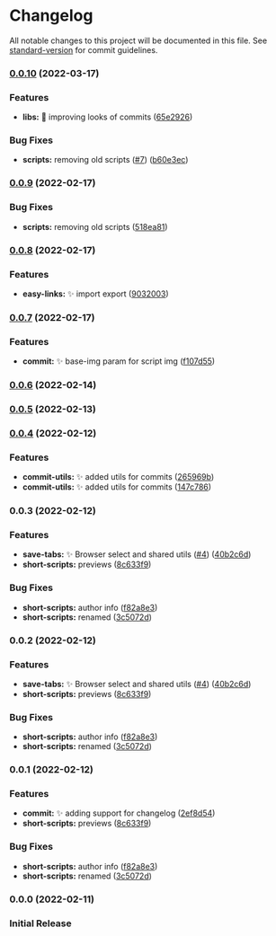 # Changelog

All notable changes to this project will be documented in this file. See [standard-version](https://github.com/conventional-changelog/standard-version) for commit guidelines.

### [0.0.10](https://github.com/andrewmkrug/AMKenv/compare/v0.0.8...v0.0.10) (2022-03-17)


### Features

* **libs:** :lipstick: improving looks of commits ([65e2926](https://github.com/andrewmkrug/AMKenv/commit/65e292625e2b3071bef9a1653b9dccb530b3e4df))


### Bug Fixes

* **scripts:** removing old scripts ([#7](https://github.com/andrewmkrug/AMKenv/issues/7)) ([b60e3ec](https://github.com/andrewmkrug/AMKenv/commit/b60e3ec5a6be5b9f4d49a8a7f1158f661941fd04))

### [0.0.9](https://github.com/andrewmkrug/AMKenv/compare/v0.0.8...v0.0.9) (2022-02-17)


### Bug Fixes

* **scripts:** removing old scripts ([518ea81](https://github.com/andrewmkrug/AMKenv/commit/518ea816ec14676e1a88c0c61797547a367be9d6))

### [0.0.8](https://github.com/andrewmkrug/AMKenv/compare/v0.0.7...v0.0.8) (2022-02-17)


### Features

* **easy-links:** ✨ import export ([9032003](https://github.com/andrewmkrug/AMKenv/commit/9032003e2e9949babd68bdb69d38c0202f7d09b6))

### [0.0.7](https://github.com/andrewmkrug/AMKenv/compare/v0.0.6...v0.0.7) (2022-02-17)


### Features

* **commit:** ✨ base-img param for script img ([f107d55](https://github.com/andrewmkrug/AMKenv/commit/f107d55e46700f4ec9d14d53facc25ffeab521a9))

### [0.0.6](https://github.com/andrewmkrug/AMKenv/compare/v0.0.5...v0.0.6) (2022-02-14)

### [0.0.5](https://github.com/andrewmkrug/AMKenv/compare/v0.0.4...v0.0.5) (2022-02-13)

### [0.0.4](https://github.com/andrewmkrug/AMKenv/compare/v0.0.3...v0.0.4) (2022-02-12)


### Features

* **commit-utils:** ✨ added utils for commits ([265969b](https://github.com/andrewmkrug/AMKenv/commit/265969b4ff04070fc09c50ad98557b660d24992e))
* **commit-utils:** ✨ added utils for commits ([147c786](https://github.com/andrewmkrug/AMKenv/commit/147c7867c9f3788ab4723c75039b86d1ced00735))

### 0.0.3 (2022-02-12)


### Features

* **save-tabs:** ✨ Browser select and shared utils ([#4](https://github.com/andrewmkrug/AMKenv/issues/4)) ([40b2c6d](https://github.com/andrewmkrug/AMKenv/commit/40b2c6de14963f37762386763958515871276896))
* **short-scripts:**  previews ([8c633f9](https://github.com/andrewmkrug/AMKenv/commit/8c633f9d1937e887870fce2164a2376247c70748))


### Bug Fixes

* **short-scripts:**  author info ([f82a8e3](https://github.com/andrewmkrug/AMKenv/commit/f82a8e330770914ac684211bb47dd56554a893af))
* **short-scripts:**  renamed ([3c5072d](https://github.com/andrewmkrug/AMKenv/commit/3c5072ddd8512653d8d6c27eba91e912f1d5a6f3))

### 0.0.2 (2022-02-12)


### Features

* **save-tabs:** ✨ Browser select and shared utils ([#4](https://github.com/andrewmkrug/AMKenv/issues/4)) ([40b2c6d](https://github.com/andrewmkrug/AMKenv/commit/40b2c6de14963f37762386763958515871276896))
* **short-scripts:**  previews ([8c633f9](https://github.com/andrewmkrug/AMKenv/commit/8c633f9d1937e887870fce2164a2376247c70748))


### Bug Fixes

* **short-scripts:**  author info ([f82a8e3](https://github.com/andrewmkrug/AMKenv/commit/f82a8e330770914ac684211bb47dd56554a893af))
* **short-scripts:**  renamed ([3c5072d](https://github.com/andrewmkrug/AMKenv/commit/3c5072ddd8512653d8d6c27eba91e912f1d5a6f3))

### 0.0.1 (2022-02-12)

### Features

- **commit:** ✨ adding support for changelog ([2ef8d54](https://github.com/andrewmkrug/AMKenv/commit/2ef8d54fee0fd01780aebeb1d30b343b48705f1d))
- **short-scripts:** previews ([8c633f9](https://github.com/andrewmkrug/AMKenv/commit/8c633f9d1937e887870fce2164a2376247c70748))

### Bug Fixes

- **short-scripts:** author info ([f82a8e3](https://github.com/andrewmkrug/AMKenv/commit/f82a8e330770914ac684211bb47dd56554a893af))
- **short-scripts:** renamed ([3c5072d](https://github.com/andrewmkrug/AMKenv/commit/3c5072ddd8512653d8d6c27eba91e912f1d5a6f3))

### 0.0.0 (2022-02-11)

### Initial Release
